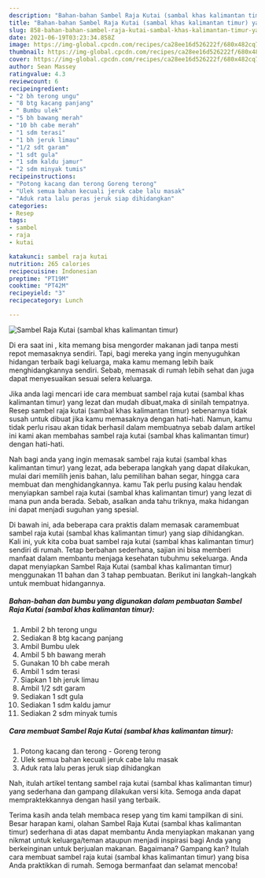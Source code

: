 ```yaml
---
description: "Bahan-bahan Sambel Raja Kutai (sambal khas kalimantan timur) yang nikmat dan Mudah Dibuat"
title: "Bahan-bahan Sambel Raja Kutai (sambal khas kalimantan timur) yang nikmat dan Mudah Dibuat"
slug: 858-bahan-bahan-sambel-raja-kutai-sambal-khas-kalimantan-timur-yang-nikmat-dan-mudah-dibuat
date: 2021-06-19T03:23:34.858Z
image: https://img-global.cpcdn.com/recipes/ca28ee16d526222f/680x482cq70/sambel-raja-kutai-sambal-khas-kalimantan-timur-foto-resep-utama.jpg
thumbnail: https://img-global.cpcdn.com/recipes/ca28ee16d526222f/680x482cq70/sambel-raja-kutai-sambal-khas-kalimantan-timur-foto-resep-utama.jpg
cover: https://img-global.cpcdn.com/recipes/ca28ee16d526222f/680x482cq70/sambel-raja-kutai-sambal-khas-kalimantan-timur-foto-resep-utama.jpg
author: Sean Massey
ratingvalue: 4.3
reviewcount: 6
recipeingredient:
- "2 bh terong ungu"
- "8 btg kacang panjang"
- " Bumbu ulek"
- "5 bh bawang merah"
- "10 bh cabe merah"
- "1 sdm terasi"
- "1 bh jeruk limau"
- "1/2 sdt garam"
- "1 sdt gula"
- "1 sdm kaldu jamur"
- "2 sdm minyak tumis"
recipeinstructions:
- "Potong kacang dan terong Goreng terong"
- "Ulek semua bahan kecuali jeruk cabe lalu masak"
- "Aduk rata lalu peras jeruk siap dihidangkan"
categories:
- Resep
tags:
- sambel
- raja
- kutai

katakunci: sambel raja kutai 
nutrition: 265 calories
recipecuisine: Indonesian
preptime: "PT19M"
cooktime: "PT42M"
recipeyield: "3"
recipecategory: Lunch

---
```



![Sambel Raja Kutai (sambal khas kalimantan timur)](https://img-global.cpcdn.com/recipes/ca28ee16d526222f/680x482cq70/sambel-raja-kutai-sambal-khas-kalimantan-timur-foto-resep-utama.jpg)

Di era  saat ini , kita memang bisa mengorder makanan jadi tanpa mesti repot memasaknya sendiri. Tapi, bagi mereka yang ingin menyuguhkan hidangan terbaik bagi keluarga, maka kamu memang lebih baik menghidangkannya sendiri. Sebab, memasak di rumah lebih sehat dan juga dapat menyesuaikan sesuai selera keluarga.

Jika anda lagi mencari ide cara membuat sambel raja kutai (sambal khas kalimantan timur) yang lezat dan mudah dibuat,maka di sinilah tempatnya. Resep sambel raja kutai (sambal khas kalimantan timur)  sebenarnya tidak susah untuk dibuat jika kamu memasaknya dengan hati-hati. Namun, kamu tidak perlu risau akan tidak berhasil dalam membuatnya 
sebab dalam artikel ini kami akan membahas sambel raja kutai (sambal khas kalimantan timur) dengan hati-hati.  



Nah bagi anda yang ingin memasak sambel raja kutai (sambal khas kalimantan timur) yang lezat, ada beberapa langkah yang dapat dilakukan, mulai dari memilih jenis bahan, lalu pemilihan bahan segar, hingga cara membuat dan menghidangkannya. kamu Tak perlu pusing kalau hendak menyiapkan sambel raja kutai (sambal khas kalimantan timur) yang lezat di mana pun anda berada. Sebab, asalkan anda  tahu triknya, maka hidangan ini dapat menjadi suguhan yang spesial.

Di bawah ini, ada beberapa cara praktis  dalam memasak caramembuat sambel raja kutai (sambal khas kalimantan timur) yang siap dihidangkan. Kali ini, yuk kita coba buat sambel raja kutai (sambal khas kalimantan timur) sendiri di rumah. Tetap berbahan sederhana, sajian ini bisa memberi manfaat dalam membantu menjaga kesehatan tubuhmu sekeluarga. Anda dapat menyiapkan Sambel Raja Kutai (sambal khas kalimantan timur) menggunakan 11 bahan dan 3 tahap pembuatan. Berikut ini langkah-langkah untuk membuat hidangannya.

<!--inarticleads1-->

##### Bahan-bahan dan bumbu yang digunakan dalam pembuatan Sambel Raja Kutai (sambal khas kalimantan timur):

1. Ambil 2 bh terong ungu
1. Sediakan 8 btg kacang panjang
1. Ambil  Bumbu ulek
1. Ambil 5 bh bawang merah
1. Gunakan 10 bh cabe merah
1. Ambil 1 sdm terasi
1. Siapkan 1 bh jeruk limau
1. Ambil 1/2 sdt garam
1. Sediakan 1 sdt gula
1. Sediakan 1 sdm kaldu jamur
1. Sediakan 2 sdm minyak tumis




<!--inarticleads2-->

##### Cara membuat Sambel Raja Kutai (sambal khas kalimantan timur):

1. Potong kacang dan terong - Goreng terong
1. Ulek semua bahan kecuali jeruk cabe lalu masak
1. Aduk rata lalu peras jeruk siap dihidangkan




Nah, itulah artikel tentang  sambel raja kutai (sambal khas kalimantan timur)  yang sederhana dan gampang dilakukan versi kita. Semoga anda dapat mempraktekkannya dengan hasil yang terbaik. 

Terima kasih anda telah membaca resep yang tim kami tampilkan di sini. Besar harapan kami, olahan  Sambel Raja Kutai (sambal khas kalimantan timur) sederhana di atas dapat membantu Anda menyiapkan makanan yang nikmat untuk keluarga/teman ataupun menjadi inspirasi bagi Anda yang berkeinginan untuk berjualan makanan. Bagaimana? Gampang kan? Itulah cara membuat sambel raja kutai (sambal khas kalimantan timur) yang bisa Anda praktikkan di rumah. Semoga bermanfaat dan selamat mencoba!

